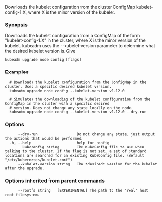 
Downloads the kubelet configuration from the cluster ConfigMap kubelet-config-1.X, where X is the minor version of the kubelet.

### Synopsis

Downloads the kubelet configuration from a ConfigMap of the form "kubelet-config-1.X" in the cluster, where X is the minor version of the kubelet. kubeadm uses the --kubelet-version parameter to determine what the desired kubelet version is. Give

```
kubeadm upgrade node config [flags]
```

### Examples

```
  # Downloads the kubelet configuration from the ConfigMap in the cluster. Uses a specific desired kubelet version.
  kubeadm upgrade node config --kubelet-version v1.12.0
  
  # Simulates the downloading of the kubelet configuration from the ConfigMap in the cluster with a specific desired
  # version. Does not change any state locally on the node.
  kubeadm upgrade node config --kubelet-version v1.12.0 --dry-run
```

### Options

```
      --dry-run                  Do not change any state, just output the actions that would be performed.
  -h, --help                     help for config
      --kubeconfig string        The KubeConfig file to use when talking to the cluster. If the flag is not set, a set of standard locations are searched for an existing KubeConfig file. (default "/etc/kubernetes/kubelet.conf")
      --kubelet-version string   The *desired* version for the kubelet after the upgrade.
```

### Options inherited from parent commands

```
      --rootfs string   [EXPERIMENTAL] The path to the 'real' host root filesystem.
```

